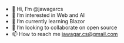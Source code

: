 - 👋 Hi, I’m @jawagarcs
- 👀 I’m interested in Web and AI
- 🌱 I’m currently learning Blazor
- 💞️ I’m looking to collaborate on open source 
- 📫 How to reach me jawagar.cs@gmail.com

<!---
jawagarcs/jawagarcs is a ✨ special ✨ repository because its `README.md` (this file) appears on your GitHub profile.
You can click the Preview link to take a look at your changes.
--->
